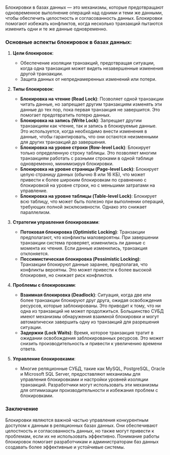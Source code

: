 Блокировки в базах данных — это механизмы, которые предотвращают одновременное выполнение операций над одними и теми же данными, чтобы обеспечить целостность и согласованность данных. Блокировки помогают избежать конфликтов, когда несколько транзакций пытаются изменить одни и те же данные одновременно.

### Основные аспекты блокировок в базах данных:

1. **Цели блокировок**:
   - Обеспечение изоляции транзакций, предотвращая ситуации, когда одна транзакция может видеть незавершенные изменения другой транзакции.
   - Защита данных от непреднамеренных изменений или потери.

2. **Типы блокировок**:
   - **Блокировка на чтение (Read Lock)**: Позволяет одной транзакции читать данные, но запрещает другим транзакциям изменять эти данные до тех пор, пока первая транзакция не завершится. Это помогает предотвратить потерю данных.
   - **Блокировка на запись (Write Lock)**: Запрещает другим транзакциям как чтение, так и запись в блокируемые данные. Это используется, когда необходимо внести изменения в данные, чтобы гарантировать, что они остаются неизменными для других транзакций до завершения.
   - **Блокировка на уровне строки (Row-level Lock)**: Блокирует только определенную строку таблицы. Это позволяет многим транзакциям работать с разными строками в одной таблице одновременно, минимизируя блокировки.
   - **Блокировка на уровне страницы (Page-level Lock)**: Блокирует целую страницу данных (обычно 8 или 16 КБ), что может привести к более широким блокировкам по сравнению с блокировкой на уровне строки, но с меньшими затратами на управление.
   - **Блокировка на уровне таблицы (Table-level Lock)**: Блокирует всю таблицу, что может быть полезно при выполнении операций, требующих полной эксклюзивности. Однако это снижает параллелизм.

3. **Стратегии управления блокировками**:
   - **Потоковая блокировка (Optimistic Locking)**: Транзакции предполагают, что конфликты маловероятны. При завершении транзакции система проверяет, изменились ли данные с момента их чтения. Если данные изменились, транзакция отклоняется.
   - **Пессимистическая блокировка (Pessimistic Locking)**: Транзакции блокируют данные заранее, предполагая, что конфликты вероятны. Это может привести к более высокой блокировке, но снижает риск конфликтов.

4. **Проблемы с блокировками**:
   - **Взаимная блокировка (Deadlock)**: Ситуация, когда две или более транзакции блокируют друг друга, ожидая освобождения ресурсов, которые заблокированы. Это приводит к тому, что ни одна из транзакций не может продолжиться. Большинство СУБД имеют механизмы обнаружения взаимной блокировки и могут автоматически завершить одну из транзакций для разрешения ситуации.
   - **Задержки (Lock Waits)**: Время, которое транзакция тратит в ожидании освобождения заблокированных ресурсов. Это может снизить производительность и привести к увеличению времени ответа.

5. **Управление блокировками**:
   - Многие реляционные СУБД, такие как MySQL, PostgreSQL, Oracle и Microsoft SQL Server, предоставляют механизмы для управления блокировками и настройки уровней изоляции транзакций. Разработчики могут использовать эти механизмы для оптимизации производительности и избежания проблем с блокировками.

### Заключение
Блокировки являются важной частью управления конкурентным доступом к данным в реляционных базах данных. Они обеспечивают целостность и согласованность данных, но также могут привести к проблемам, если их не использовать эффективно. Понимание работы блокировок помогает разработчикам и администраторам баз данных создавать более эффективные и устойчивые системы.
